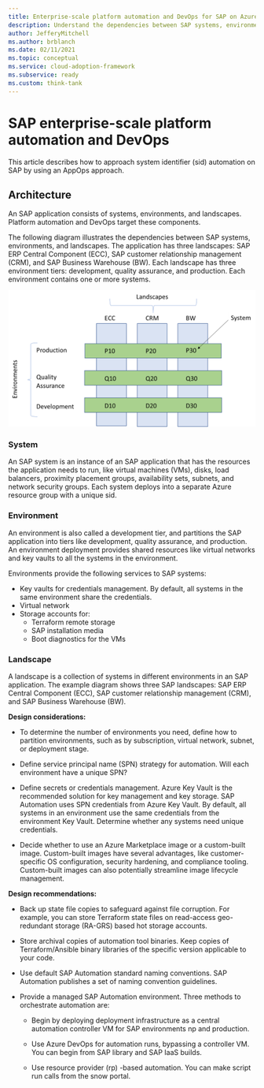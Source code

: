 ```yaml
---
title: Enterprise-scale platform automation and DevOps for SAP on Azure
description: Understand the dependencies between SAP systems, environments, and landscapes to automate application deployments and management.
author: JefferyMitchell
ms.author: brblanch
ms.date: 02/11/2021
ms.topic: conceptual
ms.service: cloud-adoption-framework
ms.subservice: ready
ms.custom: think-tank
---
```


# SAP enterprise-scale platform automation and DevOps

This article describes how to approach system identifier (sid) automation on SAP by using an AppOps approach.

## Architecture

An SAP application consists of systems, environments, and landscapes. Platform automation and DevOps target these components.

The following diagram illustrates the dependencies between SAP systems, environments, and landscapes. The application has three landscapes: SAP ERP Central Component (ECC), SAP customer relationship management (CRM), and SAP Business Warehouse (BW). Each landscape has three environment tiers: development, quality assurance, and production. Each environment contains one or more systems.

![Diagram showing architectural dependencies between SAP systems, environments, and landscapes.](media/architectural-principles.png)

### System

An SAP system is an instance of an SAP application that has the resources the application needs to run, like virtual machines (VMs), disks, load balancers, proximity placement groups, availability sets, subnets, and network security groups. Each system deploys into a separate Azure resource group with a unique sid.

### Environment

An environment is also called a development tier, and partitions the SAP application into tiers like development, quality assurance, and production. An environment deployment provides shared resources like virtual networks and key vaults to all the systems in the environment.

Environments provide the following services to SAP systems:

- Key vaults for credentials management. By default, all systems in the same environment share the credentials.
- Virtual network
- Storage accounts for:
  - Terraform remote storage
  - SAP installation media
  - Boot diagnostics for the VMs

### Landscape

A landscape is a collection of systems in different environments in an SAP application. The example diagram shows three SAP landscapes: SAP ERP Central Component (ECC), SAP customer relationship management (CRM), and SAP Business Warehouse (BW).

**Design considerations:**

- To determine the number of environments you need, define how to partition environments, such as by subscription, virtual network, subnet, or deployment stage.

- Define service principal name (SPN) strategy for automation. Will each environment have a unique SPN?

- Define secrets or credentials management. Azure Key Vault is the recommended solution for key management and key storage. SAP Automation uses SPN credentials from Azure Key Vault. By default, all systems in an environment use the same credentials from the environment Key Vault. Determine whether any systems need unique credentials.

- Decide whether to use an Azure Marketplace image or a custom-built image. Custom-built images have several advantages, like customer-specific OS configuration, security hardening, and compliance tooling. Custom-built images can also potentially streamline image lifecycle management.

**Design recommendations:**

- Back up state file copies to safeguard against file corruption. For example, you can store Terraform state files on read-access geo-redundant storage (RA-GRS) based hot storage accounts.

- Store archival copies of automation tool binaries. Keep copies of Terraform/Ansible binary libraries of the specific version applicable to your code.

- Use default SAP Automation standard naming conventions. SAP Automation publishes a set of naming convention guidelines.

- Provide a managed SAP Automation environment. Three methods to orchestrate automation are:

  - Begin by deploying deployment infrastructure as a central automation controller VM for SAP environments np and production.

  - Use Azure DevOps for automation runs, bypassing a controller VM. You can begin from SAP library and SAP IaaS builds.

  - Use resource provider (rp) -based automation. You can make script run calls from the snow portal.
